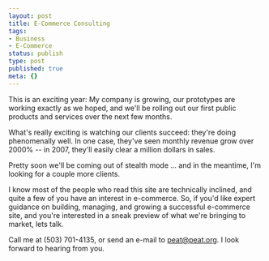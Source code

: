 ```yaml
---
layout: post
title: E-Commerce Consulting
tags:
- Business
- E-Commerce
status: publish
type: post
published: true
meta: {}
---
```

This is an exciting year:  My company is growing, our prototypes are working exactly as we hoped, and we'll be rolling out our first public products and services over the next few months.

What's really exciting is watching our clients succeed: they're doing phenomenally well.  In one case, they've seen monthly revenue grow over 2000% -- in 2007, they'll easily clear a million dollars in sales.

Pretty soon we'll be coming out of stealth mode ... and in the meantime, I'm looking for a couple more clients.

I know most of the people who read this site are technically inclined, and quite a few of you have an interest in e-commerce.  So, if you'd like expert guidance on building, managing, and growing a successful e-commerce site, and you're interested in a sneak preview of what we're bringing to market, lets talk.

Call me at (503) 701-4135, or send an e-mail to peat@peat.org.  I look forward to hearing from you.
